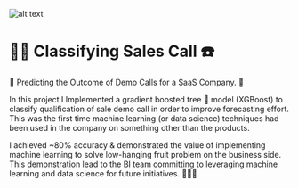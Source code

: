 ![alt text](
       https://github.com/MMBazel/springboard-program/blob/master/0.jpg
      )



# 🕵️‍♀️ Classifying Sales Call ☎️

💸 Predicting the Outcome of Demo Calls for a SaaS Company. 📱

In this project I Implemented a gradient boosted tree 🌲 model (XGBoost) to classify qualification of sale demo call in order to improve forecasting effort. This was the first time machine learning (or data science) techniques had been used in the company on something other than the products. 

I achieved ~80% accuracy & demonstrated the value of implementing machine learning to solve low-hanging fruit problem on the business side. This demonstration lead to the BI team committing to leveraging machine learning and data science for future initiatives. 🎉💪🏻
